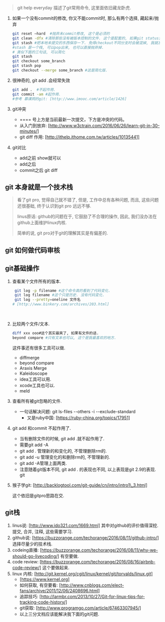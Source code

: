 > git help everyday 描述了git常用命令, 这里面依旧藏龙卧虎.

1. 如果一个没有commit的修改, 你又不能commit时, 那么有两个选择, 藏起来/抛弃

   ```sh
   git reset —hard  #抛弃未commit修改, 这个是必须的
   git clean -dfx #清除那些没有被版本控制的文件. 这个是配套的, 如果git status没有显示未控制文件, 那么可以不弄这句.
   git stash #把本地未提交的东西保存一下. 免得checkout不同分支时会被混掉, 我就发生了这事. 血的教训啊.
   #stash 是一个栈, 可以pop出来, 也可以直接抛弃掉.
   # 类似下面的三句话, 可以简化
   git stash
   git checkout some_branch
   git stash pop
   git checkout --merge some_branch #这是简化版.
   ```

2. 很神奇的, git add .会经常失效

   ```sh
   git add .  #不起作用.
   git commit -am #起作用.
   #参考 慕课网的git: [http://www.imooc.com/article/1426]
   ```

3. git冲突

   - ==== 号上方是当前最新一次提交，下方是冲突的代码。
   - 从入门到放弃: [http://www.w3ctrain.com/2016/06/26/learn-git-in-30-minutes/]
   - git diff 作用: [http://ithelp.ithome.com.tw/articles/10135441]

4. git对比

   - add之前 show就可以
   - add之后 
   - commit之后 git diff




## git 本身就是一个技术栈

> 看了git pro, 觉得自己就不错了, 但是, 工作中总有各种问题, 而且, 这些问题还很基础, 终于认识到git pro 远远不够.
>
> linus原话: github的问题在于, 它鼓励了不合理的操作, 因此, 我们没办法在github上面维护linux内核.
>
> 简单的说, git pro对于git的理解其实是有偏差的.

## git 如何做代码审核



## git基础操作

1. 查看某个文件所有的版本.

   ```sh
    git log -p filename #这个命令真的看到了代码变化.
    git log filename #这个只是历史. 没有代码变化.
    git log --pretty=oneline 文件名
   # [http://www.binkery.com/archives/203.html]
   ```

   ​

2. 比较两个文件/文本.

   ```sh
   diff xxx ooo#这个其实最爽了, 如果有文件的话.
   beyond compare #只有文本也可以, 这个是我最喜欢的地方.
   ```

   这件事还有很多工具可以做.

   - diffmerge
   - beyond compare
   - Araxis Merge
   - Kaleidoscope
   - idea工具可以用.
   - xcode工具也可以.
   - meld

3. 查看所有被git忽略的文件.

   - 一句话解决问题: git ls-files --others -i --exclude-standard 
     - 又是ruby中国: [https://ruby-china.org/topics/17951]

4. git add 和commit 不起作用了.

   - 当有删除文件的时候, git add .就不起作用了.
   - 需要git add -A 
   - git add .  管理新的和变化的, 不管理删除rm的.
   - git add -u 管理变化的和删除rm的, 不管理新的.
   - git add -A管理上面两类.
   - 注意随着git版本不同, git add . 的表现也不同, 以上表现是git 2.9的表现.
     git

5. 猴子学git: [http://backlogtool.com/git-guide/cn/intro/intro1\_3.html]

   这个依旧是gitpro思路在交.



## git栈



1. linus说: [http://www.ido321.com/1669.html] 其中对github的评价值得深挖. 提交, 合并, 注释, 这些需要学习.
2. github说: [https://buzzorange.com/techorange/2016/08/11/github-intro/] 选择尽量少的技术栈.
3. codeing直播: [https://buzzorange.com/techorange/2016/08/11/why-we-should-go-livecoding/] 有空要做.
4. code review: [https://buzzorange.com/techorange/2016/08/16/airbnb-code-review/] 这个要做起来.
5. linux 内核: [http://git.kernel.org/cgit/linux/kernel/git/torvalds/linux.git]
   - [https://www.kernel.org]
   - 如何获取, 有空要看: [http://www.cnblogs.com/elect-fans/archive/2011/12/06/2408696.html]
   - 追踪技巧: [http://larmbr.com/2013/10/27/Git-for-linux-tips-for-tracking-code-history/]
   - git获取: [http://www.programgo.com/article/67463307945/]
   - 以上三分文档应该能解决我下面的git问题.